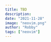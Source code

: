 ```yaml
---
title: TBD
description:
date: "2021-11-28"
image: "neovim.png"
author: "Robby"
tags: ["neovim"]
---
```

<!---->
<!-- ## Useful Keymaps -->
<!---->
<!-- Create the keymaps file: -->
<!---->
<!-- ``` -->
<!-- touch ~/.config/nvim/lua/user/keymaps.lua -->
<!-- ``` -->
<!---->
<!-- Here are some useful keymappings I use: -->
<!---->
<!-- ``` -->
<!-- local opts = { noremap = true, silent = true } -->
<!---->
<!-- local term_opts = { silent = true } -->
<!---->
<!-- -- Shorten function name -->
<!-- local keymap = vim.api.nvim_set_keymap -->
<!---->
<!-- -- Modes -->
<!-- --   normal_mode = "n", -->
<!-- --   insert_mode = "i", -->
<!-- --   visual_mode = "v", -->
<!-- --   visual_block_mode = "x", -->
<!-- --   term_mode = "t", -->
<!-- --   command_mode = "c", -->
<!---->
<!-- -- Normal -- -->
<!-- -- Better window navigation -->
<!-- keymap("n", "<C-h>", "<C-w>h", opts) -->
<!-- keymap("n", "<C-j>", "<C-w>j", opts) -->
<!-- keymap("n", "<C-k>", "<C-w>k", opts) -->
<!-- keymap("n", "<C-l>", "<C-w>l", opts) -->
<!---->
<!-- -- Resize with arrows -->
<!-- keymap("n", "<C-Up>", ":resize -2<CR>", opts) -->
<!-- keymap("n", "<C-Down>", ":resize +2<CR>", opts) -->
<!-- keymap("n", "<C-Left>", ":vertical resize -2<CR>", opts) -->
<!-- keymap("n", "<C-Right>", ":vertical resize +2<CR>", opts) -->
<!---->
<!-- -- Naviagate buffers -->
<!-- keymap("n", "<S-l>", ":bnext<CR>", opts) -->
<!-- keymap("n", "<S-h>", ":bprevious<CR>", opts) -->
<!---->
<!-- -- Move text up and down -->
<!-- keymap("n", "<A-j>", "<Esc>:m .+1<CR>==gi", opts) -->
<!-- keymap("n", "<A-k>", "<Esc>:m .-2<CR>==gi", opts) -->
<!---->
<!-- -- Insert -- -->
<!-- -- Press jk fast to enter -->
<!-- keymap("i", "jk", "<ESC>", opts) -->
<!---->
<!-- -- Visual -- -->
<!-- -- Stay in indent mode -->
<!-- keymap("v", "<", "<gv", opts) -->
<!-- keymap("v", ">", ">gv", opts) -->
<!---->
<!-- -- Move text up and down -->
<!-- keymap("v", "<A-j>", ":m .+1<CR>==", opts) -->
<!-- keymap("v", "<A-k>", ":m .-2<CR>==", opts) -->
<!---->
<!-- -- Visual Block -- -->
<!-- -- Move text up and down -->
<!-- keymap("x", "J", ":move '>+1<CR>gv-gv", opts) -->
<!-- keymap("x", "K", ":move '<-2<CR>gv-gv", opts) -->
<!-- keymap("x", "<A-j>", ":move '>+1<CR>gv-gv", opts) -->
<!-- keymap("x", "<A-k>", ":move '<-2<CR>gv-gv", opts) -->
<!---->
<!-- -- Terminal -- -->
<!-- -- Better terminal navigation -->
<!-- keymap("t", "<C-h>", "<C-\\><C-N><C-w>h", term_opts) -->
<!-- keymap("t", "<C-j>", "<C-\\><C-N><C-w>j", term_opts) -->
<!-- keymap("t", "<C-k>", "<C-\\><C-N><C-w>k", term_opts) -->
<!-- keymap("t", "<C-l>", "<C-\\><C-N><C-w>l", term_opts) -->
<!---->
<!-- -- Command -- -->
<!-- -- Menu navigation -->
<!-- keymap("c", "<C-j>",  'pumvisible() ? "\\<C-n>" : "\\<C-j>"', { expr = true, noremap = true } ) -->
<!-- keymap("c", "<C-k>",  'pumvisible() ? "\\<C-p>" : "\\<C-k>"', { expr = true, noremap = true } ) -->
<!-- ``` -->
<!---->
<!-- Require in `init.lua` -->
<!---->
<!-- ``` -->
<!-- require("user.keymaps") -->
<!-- ``` -->

